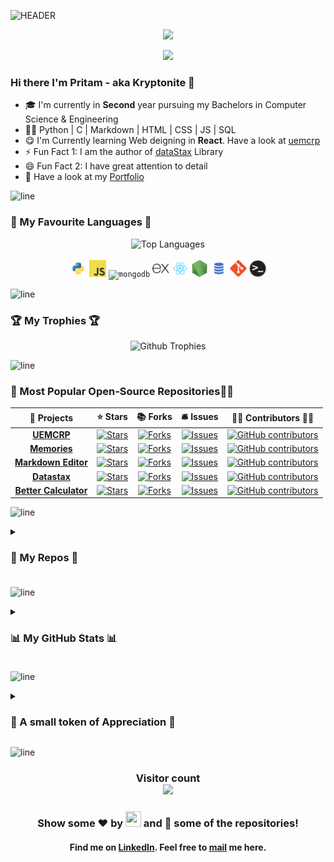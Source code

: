 ![HEADER](https://user-images.githubusercontent.com/75939390/137618587-814e87c9-881b-4b95-887b-f38426f4bf18.jpg)

<!-- Viewer Counter -->
<div align=center> <img src="https://komarev.com/ghpvc/?username=warmachine028"> </div>

<!-- # Hi there I'm Pritam - aka [Kryptonite] 🚀 -->

<div align="center">
   <p align="center">
   <img src="https://readme-typing-svg.herokuapp.com?&font=Parisienne&color=D61491&size=55&width=890&center=true&height=90&lines=Under-Grad+Computer+Science+Engineer;Open+Source+Contributor;Programming+Enthusiast;GWOC+Contributor;Pythonista;Web+Developer;Open+Source+Mentor;Gamer;Author+of+dataStax;Full-Stack-Developer"/>
    </p>
</div>

### Hi there I'm Pritam - aka Kryptonite 🚀

-   🎓 I'm currently in **Second** year pursuing my Bachelors in Computer Science & Engineering
-   👩‍💻 Python | C | Markdown | HTML | CSS | JS | SQL
-   😋 I'm Currently learning Web deigning in **React**. Have a look at [uemcrp]
-   ⚡ Fun Fact 1: I am the author of [dataStax] Library
-   😄 Fun Fact 2: I have great attention to detail
-   📄 Have a look at my [Portfolio]

![line]

### 💖 My Favourite Languages 💖

<div align="center">  
   <img alt = "Top Languages" src = "https://github-readme-stats.vercel.app/api/top-langs/?username=warmachine028&bg_color=000000&title_color=f5f9ff&text_color=FF0000&layout=compact&hide_border=true"/>
   <br><br>
   <code><img height="27" src="https://raw.githubusercontent.com/github/explore/80688e429a7d4ef2fca1e82350fe8e3517d3494d/topics/python/python.png" alt="python"></code>
   <code><img height="27" src="https://raw.githubusercontent.com/github/explore/80688e429a7d4ef2fca1e82350fe8e3517d3494d/topics/javascript/javascript.png" alt="javascript"></code>
   <code><img height="27" src="https://encrypted-tbn0.gstatic.com/images?q=tbn%3AANd9GcSTTzPAw-55ssm1Im594xYZ9eRQu2JylrkYLg&usqp=CAU" alt="mongodb"></code>
   <code><img height="27" src="https://raw.githubusercontent.com/devicons/devicon/master/icons/express/express-original.svg" alt="expressjs"></code>
   <code><img height="27" src="https://raw.githubusercontent.com/github/explore/80688e429a7d4ef2fca1e82350fe8e3517d3494d/topics/react/react.png" alt="react"></code>
   <code><img height="27" src="https://raw.githubusercontent.com/github/explore/80688e429a7d4ef2fca1e82350fe8e3517d3494d/topics/nodejs/nodejs.png" alt="nodejs"></code>
   <code><img height="27" src="https://raw.githubusercontent.com/github/explore/80688e429a7d4ef2fca1e82350fe8e3517d3494d/topics/sql/sql.png" alt="sql"></code>
   <code><img height="27" src="https://raw.githubusercontent.com/devicons/devicon/master/icons/git/git-original.svg" alt="git"></code>
   <code><img height="27" src="https://raw.githubusercontent.com/github/explore/80688e429a7d4ef2fca1e82350fe8e3517d3494d/topics/terminal/terminal.png" alt="terminal"></code>
</div>
  
![line]

### 🏆 My Trophies 🏆

<div align="center">
   <img alt = "Github Trophies" src="https://github-profile-trophy.vercel.app/?username=warmachine028&margin-w=10&margin-h=10&theme=onestar&column=4&row=2"> 
</div>

![line]

<!-- ### 📕 Most Popular Open-Source Repositories 📗 -->

### 👑 Most Popular Open-Source Repositories🔺👑

| 🎁 Projects  |                                               ⭐ Stars                                                |                                               📚 Forks                                                |                                                                         🛎 Issues                                                                          |                                         👩‍💻 Contributors 👨‍💻                                         |
| :----------: | :---------------------------------------------------------------------------------------------------: | :---------------------------------------------------------------------------------------------------: | :-------------------------------------------------------------------------------------------------------------------------------------------------------: | :------------------------------------------------------------------------------------------------: |
| **[UEMCRP]** | [![Stars](https://img.shields.io/github/stars/warmachine028/uemcrp?style=flat-round&labelColor=343b41)](https://github.com/warmachine028/uemcrp/stargazers) | [![Forks](https://img.shields.io/github/forks/warmachine028/uemcrp?style=flat-round&labelColor=343b41)](https://github.com/warmachine028/uemcrp/network/members) | [![Issues](https://img.shields.io/github/issues/warmachine028/uemcrp?style=flat-round&labelColor=343b41)](https://github.com/warmachine028/uemcrp/issues) | [![GitHub contributors](https://img.shields.io/github/contributors/warmachine028/uemcrp?color=violet)](https://github.com/warmachine028/uemcrp/graphs/contributors) |
| **[Memories](https://github.com/warmachine028/memories)** | [![Stars](https://img.shields.io/github/stars/warmachine028/memories?style=flat-round&labelColor=343b41)](https://github.com/warmachine028/memories/stargazers) | [![Forks](https://img.shields.io/github/forks/warmachine028/memories?style=flat-round&labelColor=343b41)](https://github.com/warmachine028/memories/network/members) | [![Issues](https://img.shields.io/github/issues/warmachine028/memories?style=flat-round&labelColor=343b41)](https://github.com/warmachine028/memories/issues) | [![GitHub contributors](https://img.shields.io/github/contributors/warmachine028/memories?color=violet)](https://github.com/warmachine028/memories/graphs/contributors) |
| **[Markdown Editor]** | [![Stars](https://img.shields.io/github/stars/warmachine028/markdown-editor?style=flat-round&labelColor=343b41)](https://github.com/warmachine028/markdown-editor/stargazers) | [![Forks](https://img.shields.io/github/forks/warmachine028/markdown-editor?style=flat-round&labelColor=343b41)](https://github.com/warmachine028/markdown-editor/network/members) | [![Issues](https://img.shields.io/github/issues/warmachine028/markdown-editor?style=flat-round&labelColor=343b41)](https://github.com/warmachine028/markdown-editor/issues) | [![GitHub contributors](https://img.shields.io/github/contributors/warmachine028/markdown-editor?color=violet)](https://github.com/warmachine028/markdown-editor/graphs/contributors) |
| **[Datastax](https://github.com/warmachine028/datastax)** | [![Stars](https://img.shields.io/github/stars/warmachine028/datastax?style=flat-round&labelColor=343b41)](https://github.com/warmachine028/datastax/stargazers) | [![Forks](https://img.shields.io/github/forks/warmachine028/datastax?style=flat-round&labelColor=343b41)](https://github.com/warmachine028/datastax/network/members) | [![Issues](https://img.shields.io/github/issues/warmachine028/datastax?style=flat-round&labelColor=343b41)](https://github.com/warmachine028/datastax/issues) | [![GitHub contributors](https://img.shields.io/github/contributors/warmachine028/datastax?color=violet)](https://github.com/warmachine028/datastax/graphs/contributors) |
| **[Better Calculator](https://github.com/warmachine028/Better-Calculator)** | [![Stars](https://img.shields.io/github/stars/warmachine028/better-calculator?style=flat-round&labelColor=343b41)](https://github.com/warmachine028/better-calculator/stargazers) | [![Forks](https://img.shields.io/github/forks/warmachine028/better-calculator?style=flat-round&labelColor=343b41)](https://github.com/warmachine028/better-calculator/network/members) | [![Issues](https://img.shields.io/github/issues/warmachine028/better-calculator?style=flat-round&labelColor=343b41)](https://github.com/warmachine028/better-calculator/issues) | [![GitHub contributors](https://img.shields.io/github/contributors/warmachine028/better-calculator?color=violet)](https://github.com/warmachine028/better-calculator/graphs/contributors) |

![line]

<!-- ### 📕 My Repos 📗 -->

<details>
      <summary><h3> 📕 My Repos 📗 <h3/></summary>
      <div align="center">
         <a href="https://github.com/warmachine028/memories">
            <img alt = "Memories" src = "https://github-readme-stats.vercel.app/api/pin/?username=warmachine028&repo=memories&bg_color=7,000000,023880,C25E19,000000&title_color=f5f9ff&text_color=f5f9ff&hide_border=true&icon_color=f5f9ff" />
         </a>
         <a href="https://github.com/warmachine028/euphoria">
            <img alt ="KMeans Example" src = "https://github-readme-stats.vercel.app/api/pin/?username=warmachine028&repo=euphoria&bg_color=30,e96443,904e95&title_color=f5f9ff&text_color=f5f9ff&hide_border=true&icon_color=f5f9ff">
         </a>
         <br>
         <a href="https://github.com/warmachine028/dataStax">
            <img alt = "dataStax" src = "https://github-readme-stats.vercel.app/api/pin/?username=warmachine028&repo=dataStax&bg_color=50,00EFD1,00bbd1,007dff,0200b9&title_color=f5f9ff&text_color=f5f9ff&hide_border=true&icon_color=f5f9ff" />
         </a>
         <a href="https://github.com/warmachine028/portfolio">
            <img alt ="Portfolio" src = "https://github-readme-stats.vercel.app/api/pin/?username=warmachine028&repo=Portfolio&bg_color=70,d0ae57,000000&title_color=f5f9ff&text_color=f5f9ff&hide_border=true&icon_color=f5f9ff">
         </a><br>
         <a href="https://github.com/warmachine028/markdown-editor">
            <img alt = "Hospital Management System" src = "https://github-readme-stats.vercel.app/api/pin/?username=warmachine028&repo=markdown-editor&bg_color=50,00b3ff,bf0254&title_color=f5f9ff&text_color=f5f9ff&hide_border=true&icon_color=f5f9ff" /> 
         </a>
         <a href="https://github.com/warmachine028/nifty-gifty-webpage">
            <img alt ="Attendance Analyzer" src = "https://github-readme-stats.vercel.app/api/pin/?username=warmachine028&repo=nifty-gifty-webpage&bg_color=70,b8b9ba,000000&title_color=f5f9ff&text_color=f5f9ff&hide_border=true&icon_color=f5f9ff">
         </a>
         <br>
     </div>
</details>
   
![line]

<!-- ### 📊 My GitHub Stats 📊 -->

<details>
   <summary><h3> 📊 My GitHub Stats 📊 <h3/> </summary>

<div align="center">

<img alt = "Github Stats" src= "https://github-readme-stats.vercel.app/api?username=warmachine028&show_icons=true&bg_color=000000&title_color=f5f9ff&icon_color=00ff3c&text_color=FF0000&hide_border=true" /> <br>

<img alt = "Github Streak" src="https://github-readme-streak-stats.herokuapp.com?user=warmachine028&theme=radical&hide_border=true&background=000000&stroke=DD0600&fire=C25E19&ring=1DDD0D&dates=00b3ff&currStreakNum=FF3086&currStreakLabel=DD1D00&sideLabels=DD0000&sideNums=DDDDDDhttp://github-readme-streak-stats.herokuapp.com?user=warmachine028&theme=radical&hide_border=true&background=000000&stroke=DD0600&fire=C25E19&ring=1DDD0D&dates=00b3ff&currStreakNum=FF3086&currStreakLabel=DD1D00&sideLabels=DD0000&sideNums=DDDDDD" /><br>

   <img alt = "Activity Graph" src = "https://activity-graph.herokuapp.com/graph?username=warmachine028&bg_color=000000&color=FF0000&line=00ff3c&point=FFFFFF&hide_border=true&area=true&area_color=0b9e00" />

 </div>
</details>

![line]

<!-- ### 💖 For my Github Followers 💖-->

<details>
   <summary><h3> 💖 A small token of Appreciation 💖 </h3></summary>
   <div align="center">
      <img alt = "Thanks to all my followers" src = "https://user-images.githubusercontent.com/75939390/146673196-59b1fc6c-cab7-4461-bf1e-6ed95dd9a33d.jpg"  height="400" width="460"/>
   </div>
</details>
 
![line]

<h3 align="center"> Visitor count <br><img src="https://profile-counter.glitch.me/warmachine028/count.svg"/></h3>
<h3 align="center"> Show some ❤️ by <img src="https://imgur.com/o7ncZFp.jpg" height=25px width=25px> and 🍴 some of the repositories!</h3>
<h4 align="center"> Find me on <a href="https://www.linkedin.com/in/pritam-kundu-b16304211/">LinkedIn</a>. Feel free to <a href="mailto:pritamkundu771@gmail.com">mail</a> me here.</h4>

<!-- Links -->


[linkedin]: https://www.linkedin.com/in/pritam-kundu-b16304211/
[mail]: mailto:pritamkundu771@gmail.com
[portfolio]: https://portfolio-pritam.netlify.app/
[gui application]: https://warmachine028.github.io/Better-Calculator/
[datastax]: https://pypi.org/project/datastax/

[meme]: ![FB_IMG_1639912917576](https://user-images.githubusercontent.com/75939390/146673196-59b1fc6c-cab7-4461-bf1e-6ed95dd9a33d.jpg)
[Markdown Editor]: https://github.com/warmachine028/markdown-editor
[Memories]: https://memories-pritam.netlify.app
[line]: https://user-images.githubusercontent.com/75939390/137615281-3a875960-92cc-407f-97fe-fd2319bdb252.png

[uemcrp]: https://github.com/warmachine028/uemcrp
